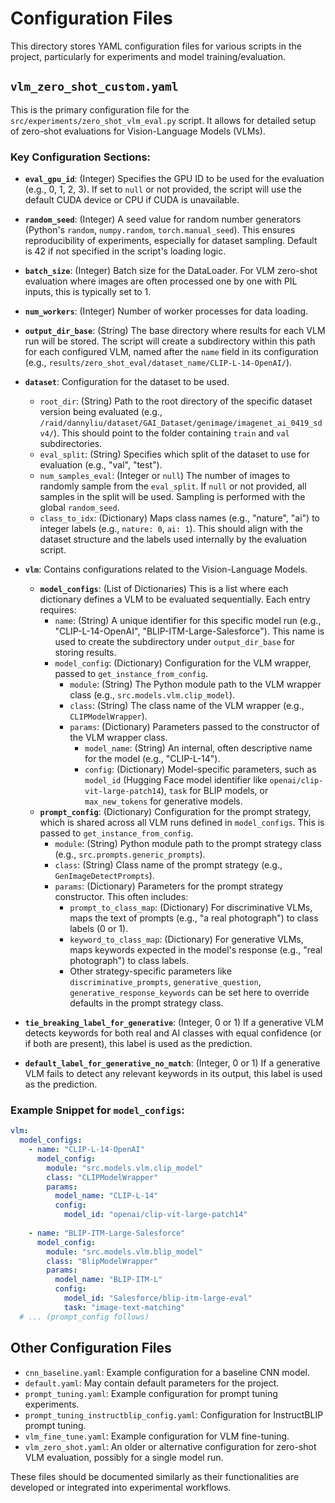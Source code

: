 # Configuration Files

This directory stores YAML configuration files for various scripts in the project, particularly for experiments and model training/evaluation.

## `vlm_zero_shot_custom.yaml`

This is the primary configuration file for the `src/experiments/zero_shot_vlm_eval.py` script. It allows for detailed setup of zero-shot evaluations for Vision-Language Models (VLMs).

### Key Configuration Sections:

-   **`eval_gpu_id`**: (Integer) Specifies the GPU ID to be used for the evaluation (e.g., 0, 1, 2, 3). If set to `null` or not provided, the script will use the default CUDA device or CPU if CUDA is unavailable.
-   **`random_seed`**: (Integer) A seed value for random number generators (Python's `random`, `numpy.random`, `torch.manual_seed`). This ensures reproducibility of experiments, especially for dataset sampling. Default is 42 if not specified in the script's loading logic.
-   **`batch_size`**: (Integer) Batch size for the DataLoader. For VLM zero-shot evaluation where images are often processed one by one with PIL inputs, this is typically set to 1.
-   **`num_workers`**: (Integer) Number of worker processes for data loading.
-   **`output_dir_base`**: (String) The base directory where results for each VLM run will be stored. The script will create a subdirectory within this path for each configured VLM, named after the `name` field in its configuration (e.g., `results/zero_shot_eval/dataset_name/CLIP-L-14-OpenAI/`).

-   **`dataset`**: Configuration for the dataset to be used.
    -   `root_dir`: (String) Path to the root directory of the specific dataset version being evaluated (e.g., `/raid/dannyliu/dataset/GAI_Dataset/genimage/imagenet_ai_0419_sdv4/`). This should point to the folder containing `train` and `val` subdirectories.
    -   `eval_split`: (String) Specifies which split of the dataset to use for evaluation (e.g., "val", "test").
    -   `num_samples_eval`: (Integer or `null`) The number of images to randomly sample from the `eval_split`. If `null` or not provided, all samples in the split will be used. Sampling is performed with the global `random_seed`.
    -   `class_to_idx`: (Dictionary) Maps class names (e.g., "nature", "ai") to integer labels (e.g., `nature: 0`, `ai: 1`). This should align with the dataset structure and the labels used internally by the evaluation script.

-   **`vlm`**: Contains configurations related to the Vision-Language Models.
    -   **`model_configs`**: (List of Dictionaries) This is a list where each dictionary defines a VLM to be evaluated sequentially. Each entry requires:
        -   `name`: (String) A unique identifier for this specific model run (e.g., "CLIP-L-14-OpenAI", "BLIP-ITM-Large-Salesforce"). This name is used to create the subdirectory under `output_dir_base` for storing results.
        -   `model_config`: (Dictionary) Configuration for the VLM wrapper, passed to `get_instance_from_config`.
            -   `module`: (String) The Python module path to the VLM wrapper class (e.g., `src.models.vlm.clip_model`).
            -   `class`: (String) The class name of the VLM wrapper (e.g., `CLIPModelWrapper`).
            -   `params`: (Dictionary) Parameters passed to the constructor of the VLM wrapper class.
                -   `model_name`: (String) An internal, often descriptive name for the model (e.g., "CLIP-L-14").
                -   `config`: (Dictionary) Model-specific parameters, such as `model_id` (Hugging Face model identifier like `openai/clip-vit-large-patch14`), `task` for BLIP models, or `max_new_tokens` for generative models.
    -   **`prompt_config`**: (Dictionary) Configuration for the prompt strategy, which is shared across all VLM runs defined in `model_configs`. This is passed to `get_instance_from_config`.
        -   `module`: (String) Python module path to the prompt strategy class (e.g., `src.prompts.generic_prompts`).
        -   `class`: (String) Class name of the prompt strategy (e.g., `GenImageDetectPrompts`).
        -   `params`: (Dictionary) Parameters for the prompt strategy constructor. This often includes:
            -   `prompt_to_class_map`: (Dictionary) For discriminative VLMs, maps the text of prompts (e.g., "a real photograph") to class labels (0 or 1).
            -   `keyword_to_class_map`: (Dictionary) For generative VLMs, maps keywords expected in the model's response (e.g., "real photograph") to class labels.
            -   Other strategy-specific parameters like `discriminative_prompts`, `generative_question`, `generative_response_keywords` can be set here to override defaults in the prompt strategy class.

-   **`tie_breaking_label_for_generative`**: (Integer, 0 or 1) If a generative VLM detects keywords for both real and AI classes with equal confidence (or if both are present), this label is used as the prediction.
-   **`default_label_for_generative_no_match`**: (Integer, 0 or 1) If a generative VLM fails to detect any relevant keywords in its output, this label is used as the prediction.

### Example Snippet for `model_configs`:
```yaml
vlm:
  model_configs:
    - name: "CLIP-L-14-OpenAI"
      model_config:
        module: "src.models.vlm.clip_model"
        class: "CLIPModelWrapper"
        params:
          model_name: "CLIP-L-14"
          config:
            model_id: "openai/clip-vit-large-patch14"
    
    - name: "BLIP-ITM-Large-Salesforce"
      model_config:
        module: "src.models.vlm.blip_model"
        class: "BlipModelWrapper"
        params:
          model_name: "BLIP-ITM-L"
          config:
            model_id: "Salesforce/blip-itm-large-eval"
            task: "image-text-matching"
  # ... (prompt_config follows)
```

## Other Configuration Files

- `cnn_baseline.yaml`: Example configuration for a baseline CNN model.
- `default.yaml`: May contain default parameters for the project.
- `prompt_tuning.yaml`: Example configuration for prompt tuning experiments.
- `prompt_tuning_instructblip_config.yaml`: Configuration for InstructBLIP prompt tuning.
- `vlm_fine_tune.yaml`: Example configuration for VLM fine-tuning.
- `vlm_zero_shot.yaml`: An older or alternative configuration for zero-shot VLM evaluation, possibly for a single model run.

These files should be documented similarly as their functionalities are developed or integrated into experimental workflows. 